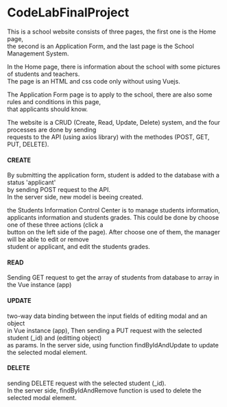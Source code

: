 # CodeLabFinalProject

This is a school website consists of three pages, the first one is the Home page,  
the second is an Application Form, and the last page is the School Management System.  
  
In the Home page, there is information about the school with some pictures of students and teachers.  
The page is an HTML and css code only without using Vuejs.
  
The Application Form page is to apply to the school, there are also some rules and conditions in this page,  
that applicants should know.  
  
The website is a CRUD (Create, Read, Update, Delete) system, and the four processes are done by sending  
requests to the API (using axios library) with the methodes (POST, GET, PUT, DELETE).  
#### CREATE
By submitting the application form, student is added to the database with a status 'applicant'  
by sending POST request to the API.  
In the server side, new model is beeing created.
  
the Students Information Control Center is to manage students information,  
applicants information and students grades. This could be done by choose one of these three actions (click a  
button on the left side of the page). After choose one of them, the manager will be able to edit or remove  
student or applicant, and edit the students grades.  
#### READ
Sending GET request to get the array of students from database to array in the Vue instance (app)
  
#### UPDATE
two-way data binding between the input fields of editing modal and an object  
in Vue instance (app), Then sending a PUT request with the selected student (_id) and (editting object)  
as params. In the server side, using function findByIdAndUpdate to update the selected modal element.  
  
#### DELETE
sending DELETE request with the selected student (_id).  
In the server side, findByIdAndRemove function is used to delete the selected modal element.
